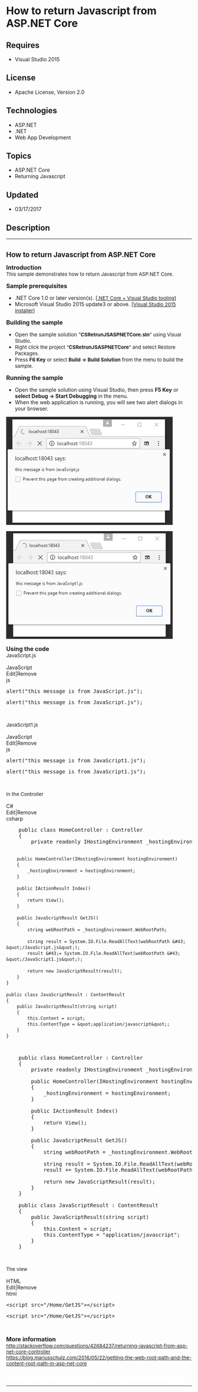 # How to return Javascript from ASP.NET Core
## Requires
- Visual Studio 2015
## License
- Apache License, Version 2.0
## Technologies
- ASP.NET
- .NET
- Web App Development
## Topics
- ASP.NET Core
- Returning Javascript
## Updated
- 03/17/2017
## Description

<hr>
<div><a href="http://blogs.msdn.com/b/onecode" style="margin-top:3px"><img src="-onecodesampletopbanner1" alt="">
</a></div>
<p style="margin-left:0pt; margin-right:0pt; margin-top:0pt; margin-bottom:.0001pt; font-size:10.0pt; direction:ltr; unicode-bidi:normal">
<span style="font-weight:bold; font-size:14pt"><span style="font-weight:bold; font-size:14pt">How to return Javascript from ASP.NET Core</span></span></p>
<p style="margin-left:0pt; margin-right:0pt; margin-top:10pt; margin-bottom:.0001pt; font-size:10.0pt; direction:ltr; unicode-bidi:normal">
<span style="font-weight:bold; font-size:12pt"><span style="font-weight:bold; font-size:12pt">Introduction
</span></span></p>
<p style="margin-left:0pt; margin-right:0pt; margin-top:0pt; margin-bottom:.0001pt; font-size:10.0pt; direction:ltr; unicode-bidi:normal">
This sample demonstrates how to return Javascript from ASP.NET Core.</p>
<p style="margin-left:0pt; margin-right:0pt; margin-top:10pt; margin-bottom:.0001pt; font-size:10.0pt; direction:ltr; unicode-bidi:normal">
<span style="font-weight:bold; font-size:12pt"><span style="font-weight:bold; font-size:12pt">Sample prerequisites</span><a name="_GoBack"></a></span></p>
<ul>
<li>.NET Core 1.0 or later version(s). [<a href="https://go.microsoft.com/fwlink/?LinkID=827546" style="font-size:10pt">.NET Core &#43; Visual Studio tooling</a><span style="font-size:10pt">]</span>
</li><li>Microsoft Visual Studio 2015 update3 or above. [<a href="https://www.microsoft.com/en-sg/download/details.aspx?id=48146" style="font-size:10pt">Visual Studio 2015 installer</a><span style="font-size:10pt">]</span>
</li></ul>
<p style="margin-left:0pt; margin-right:0pt; margin-top:10pt; margin-bottom:.0001pt; font-size:10.0pt; direction:ltr; unicode-bidi:normal">
<span style="font-weight:bold; font-size:12pt"><span style="font-weight:bold; font-size:12pt">Building the sample</span></span></p>
<ul>
<li>Open the sample solution &ldquo;<strong style="font-size:10pt">CSRetrunJSASPNETCore.sln</strong><span style="font-size:10pt">&rdquo; using Visual Studio.</span>
</li><li><span style="font-size:10pt">Right click the project &ldquo;<strong>CSRetrunJSASPNETCore</strong>&rdquo; and select Restore Packages.<br>
</span></li><li><span style="font-size:10pt">Press <strong>F6 Key</strong> or select <strong>
Build -&gt; Build Solution</strong> from the menu to build the sample.<br>
</span></li></ul>
<p style="margin-left:0pt; margin-right:0pt; margin-top:10pt; margin-bottom:.0001pt; font-size:10.0pt; direction:ltr; unicode-bidi:normal">
<span style="font-weight:bold; font-size:12pt"><span style="font-weight:bold; font-size:12pt">Running the sample</span></span></p>
<ul>
<li>Open the sample solution using Visual Studio, then press <strong>F5 Key</strong> or
<strong>select Debug -&gt; Start Debugging</strong> in the menu. </li><li>When the web application is running, you will see two alert dialogs in your browser.
</li></ul>
<p><span style="white-space:pre"><img id="170959" src="170959-1.png" alt="" width="452" height="293"></span></p>
<p><span style="white-space:pre"><span style="white-space:pre"><img id="170960" src="170960-2.png" alt="" width="452" height="292"></span></span></p>
<p style="margin-left:0pt; margin-right:0pt; margin-top:10pt; margin-bottom:.0001pt; font-size:10.0pt; direction:ltr; unicode-bidi:normal">
<span style="font-weight:bold; font-size:12pt"><span style="font-weight:bold; font-size:12pt">Using the code</span></span></p>
<p style="margin-left:0pt; margin-right:0pt; margin-top:0pt; margin-bottom:.0001pt; font-size:10.0pt; direction:ltr; unicode-bidi:normal">
JavaScript.js</p>
<p style="margin-left:0pt; margin-right:0pt; margin-top:0pt; margin-bottom:.0001pt; font-size:10.0pt; direction:ltr; unicode-bidi:normal">
&nbsp;</p>
<div class="scriptcode">
<div class="pluginEditHolder" pluginCommand="mceScriptCode">
<div class="title"><span>JavaScript</span></div>
<div class="pluginLinkHolder"><span class="pluginEditHolderLink">Edit</span>|<span class="pluginRemoveHolderLink">Remove</span></div>
<span class="hidden">js</span>
<pre class="hidden">alert(&quot;this message is from JavaScript.js&quot;);</pre>
<div class="preview">
<pre class="js">alert(<span class="js__string">&quot;this&nbsp;message&nbsp;is&nbsp;from&nbsp;JavaScript.js&quot;</span>);</pre>
</div>
</div>
</div>
<p>&nbsp;</p>
<p style="margin-left:0pt; margin-right:0pt; margin-top:0pt; margin-bottom:.0001pt; font-size:10.0pt; direction:ltr; unicode-bidi:normal">
JavaScript1.js</p>
<p style="margin-left:0pt; margin-right:0pt; margin-top:0pt; margin-bottom:.0001pt; font-size:10.0pt; direction:ltr; unicode-bidi:normal">
&nbsp;</p>
<div class="scriptcode">
<div class="pluginEditHolder" pluginCommand="mceScriptCode">
<div class="title"><span>JavaScript</span></div>
<div class="pluginLinkHolder"><span class="pluginEditHolderLink">Edit</span>|<span class="pluginRemoveHolderLink">Remove</span></div>
<span class="hidden">js</span>
<pre class="hidden">alert(&quot;this message is from JavaScript1.js&quot;);</pre>
<div class="preview">
<pre class="js">alert(<span class="js__string">&quot;this&nbsp;message&nbsp;is&nbsp;from&nbsp;JavaScript1.js&quot;</span>);</pre>
</div>
</div>
</div>
<p>&nbsp;</p>
<p style="margin-left:0pt; margin-right:0pt; margin-top:0pt; margin-bottom:.0001pt; font-size:10.0pt; direction:ltr; unicode-bidi:normal">
In the Controller</p>
<p style="margin-left:0pt; margin-right:0pt; margin-top:0pt; margin-bottom:.0001pt; font-size:10.0pt; direction:ltr; unicode-bidi:normal">
&nbsp;</p>
<div class="scriptcode">
<div class="pluginEditHolder" pluginCommand="mceScriptCode">
<div class="title"><span>C#</span></div>
<div class="pluginLinkHolder"><span class="pluginEditHolderLink">Edit</span>|<span class="pluginRemoveHolderLink">Remove</span></div>
<span class="hidden">csharp</span>
<pre class="hidden">    public class HomeController : Controller
    {
        private readonly IHostingEnvironment _hostingEnvironment;

        public HomeController(IHostingEnvironment hostingEnvironment)
        {
            _hostingEnvironment = hostingEnvironment;
        }

        public IActionResult Index()
        {
            return View();
        }

        public JavaScriptResult GetJS()
        {
            string webRootPath = _hostingEnvironment.WebRootPath;

            string result = System.IO.File.ReadAllText(webRootPath &#43; &quot;/JavaScript.js&quot;);
            result &#43;= System.IO.File.ReadAllText(webRootPath &#43; &quot;/JavaScript1.js&quot;);

            return new JavaScriptResult(result);
        }
    }

    public class JavaScriptResult : ContentResult
    {
        public JavaScriptResult(string script)
        {
            this.Content = script;
            this.ContentType = &quot;application/javascript&quot;;
        }
    }
</pre>
<div class="preview">
<pre class="csharp">&nbsp;&nbsp;&nbsp;&nbsp;<span class="cs__keyword">public</span>&nbsp;<span class="cs__keyword">class</span>&nbsp;HomeController&nbsp;:&nbsp;Controller&nbsp;
&nbsp;&nbsp;&nbsp;&nbsp;{&nbsp;
&nbsp;&nbsp;&nbsp;&nbsp;&nbsp;&nbsp;&nbsp;&nbsp;<span class="cs__keyword">private</span>&nbsp;<span class="cs__keyword">readonly</span>&nbsp;IHostingEnvironment&nbsp;_hostingEnvironment;&nbsp;
&nbsp;
&nbsp;&nbsp;&nbsp;&nbsp;&nbsp;&nbsp;&nbsp;&nbsp;<span class="cs__keyword">public</span>&nbsp;HomeController(IHostingEnvironment&nbsp;hostingEnvironment)&nbsp;
&nbsp;&nbsp;&nbsp;&nbsp;&nbsp;&nbsp;&nbsp;&nbsp;{&nbsp;
&nbsp;&nbsp;&nbsp;&nbsp;&nbsp;&nbsp;&nbsp;&nbsp;&nbsp;&nbsp;&nbsp;&nbsp;_hostingEnvironment&nbsp;=&nbsp;hostingEnvironment;&nbsp;
&nbsp;&nbsp;&nbsp;&nbsp;&nbsp;&nbsp;&nbsp;&nbsp;}&nbsp;
&nbsp;
&nbsp;&nbsp;&nbsp;&nbsp;&nbsp;&nbsp;&nbsp;&nbsp;<span class="cs__keyword">public</span>&nbsp;IActionResult&nbsp;Index()&nbsp;
&nbsp;&nbsp;&nbsp;&nbsp;&nbsp;&nbsp;&nbsp;&nbsp;{&nbsp;
&nbsp;&nbsp;&nbsp;&nbsp;&nbsp;&nbsp;&nbsp;&nbsp;&nbsp;&nbsp;&nbsp;&nbsp;<span class="cs__keyword">return</span>&nbsp;View();&nbsp;
&nbsp;&nbsp;&nbsp;&nbsp;&nbsp;&nbsp;&nbsp;&nbsp;}&nbsp;
&nbsp;
&nbsp;&nbsp;&nbsp;&nbsp;&nbsp;&nbsp;&nbsp;&nbsp;<span class="cs__keyword">public</span>&nbsp;JavaScriptResult&nbsp;GetJS()&nbsp;
&nbsp;&nbsp;&nbsp;&nbsp;&nbsp;&nbsp;&nbsp;&nbsp;{&nbsp;
&nbsp;&nbsp;&nbsp;&nbsp;&nbsp;&nbsp;&nbsp;&nbsp;&nbsp;&nbsp;&nbsp;&nbsp;<span class="cs__keyword">string</span>&nbsp;webRootPath&nbsp;=&nbsp;_hostingEnvironment.WebRootPath;&nbsp;
&nbsp;
&nbsp;&nbsp;&nbsp;&nbsp;&nbsp;&nbsp;&nbsp;&nbsp;&nbsp;&nbsp;&nbsp;&nbsp;<span class="cs__keyword">string</span>&nbsp;result&nbsp;=&nbsp;System.IO.File.ReadAllText(webRootPath&nbsp;&#43;&nbsp;<span class="cs__string">&quot;/JavaScript.js&quot;</span>);&nbsp;
&nbsp;&nbsp;&nbsp;&nbsp;&nbsp;&nbsp;&nbsp;&nbsp;&nbsp;&nbsp;&nbsp;&nbsp;result&nbsp;&#43;=&nbsp;System.IO.File.ReadAllText(webRootPath&nbsp;&#43;&nbsp;<span class="cs__string">&quot;/JavaScript1.js&quot;</span>);&nbsp;
&nbsp;
&nbsp;&nbsp;&nbsp;&nbsp;&nbsp;&nbsp;&nbsp;&nbsp;&nbsp;&nbsp;&nbsp;&nbsp;<span class="cs__keyword">return</span>&nbsp;<span class="cs__keyword">new</span>&nbsp;JavaScriptResult(result);&nbsp;
&nbsp;&nbsp;&nbsp;&nbsp;&nbsp;&nbsp;&nbsp;&nbsp;}&nbsp;
&nbsp;&nbsp;&nbsp;&nbsp;}&nbsp;
&nbsp;
&nbsp;&nbsp;&nbsp;&nbsp;<span class="cs__keyword">public</span>&nbsp;<span class="cs__keyword">class</span>&nbsp;JavaScriptResult&nbsp;:&nbsp;ContentResult&nbsp;
&nbsp;&nbsp;&nbsp;&nbsp;{&nbsp;
&nbsp;&nbsp;&nbsp;&nbsp;&nbsp;&nbsp;&nbsp;&nbsp;<span class="cs__keyword">public</span>&nbsp;JavaScriptResult(<span class="cs__keyword">string</span>&nbsp;script)&nbsp;
&nbsp;&nbsp;&nbsp;&nbsp;&nbsp;&nbsp;&nbsp;&nbsp;{&nbsp;
&nbsp;&nbsp;&nbsp;&nbsp;&nbsp;&nbsp;&nbsp;&nbsp;&nbsp;&nbsp;&nbsp;&nbsp;<span class="cs__keyword">this</span>.Content&nbsp;=&nbsp;script;&nbsp;
&nbsp;&nbsp;&nbsp;&nbsp;&nbsp;&nbsp;&nbsp;&nbsp;&nbsp;&nbsp;&nbsp;&nbsp;<span class="cs__keyword">this</span>.ContentType&nbsp;=&nbsp;<span class="cs__string">&quot;application/javascript&quot;</span>;&nbsp;
&nbsp;&nbsp;&nbsp;&nbsp;&nbsp;&nbsp;&nbsp;&nbsp;}&nbsp;
&nbsp;&nbsp;&nbsp;&nbsp;}&nbsp;</pre>
</div>
</div>
</div>
<p>&nbsp;</p>
<p style="margin-left:0pt; margin-right:0pt; margin-top:0pt; margin-bottom:.0001pt; font-size:10.0pt; direction:ltr; unicode-bidi:normal">
The view</p>
<p style="margin-left:0pt; margin-right:0pt; margin-top:0pt; margin-bottom:.0001pt; font-size:10.0pt; direction:ltr; unicode-bidi:normal">
&nbsp;</p>
<div class="scriptcode">
<div class="pluginEditHolder" pluginCommand="mceScriptCode">
<div class="title"><span>HTML</span></div>
<div class="pluginLinkHolder"><span class="pluginEditHolderLink">Edit</span>|<span class="pluginRemoveHolderLink">Remove</span></div>
<span class="hidden">html</span>
<pre class="hidden">&lt;script src=&quot;/Home/GetJS&quot;&gt;&lt;/script&gt;</pre>
<div class="preview">
<pre class="html"><span class="html__tag_start">&lt;script</span>&nbsp;<span class="html__attr_name">src</span>=<span class="html__attr_value">&quot;/Home/GetJS&quot;</span><span class="html__tag_start">&gt;</span><span class="html__tag_end">&lt;/script&gt;</span></pre>
</div>
</div>
</div>
<p>&nbsp;</p>
<p style="margin-left:0pt; margin-right:0pt; margin-top:10pt; margin-bottom:.0001pt; font-size:10.0pt; direction:ltr; unicode-bidi:normal">
<span style="font-weight:bold; font-size:12pt"><span style="font-weight:bold; font-size:12pt">More information</span></span></p>
<p style="margin-left:0pt; margin-right:0pt; margin-top:0pt; margin-bottom:.0001pt; font-size:10.0pt; direction:ltr; unicode-bidi:normal">
<a href="http://stackoverflow.com/questions/42684237/returning-javascript-from-asp-net-core-controller">http://stackoverflow.com/questions/42684237/returning-javascript-from-asp-net-core-controller</a>&nbsp;</p>
<p style="margin-left:0pt; margin-right:0pt; margin-top:0pt; margin-bottom:.0001pt; font-size:10.0pt; direction:ltr; unicode-bidi:normal">
<a href="https://blog.mariusschulz.com/2016/05/22/getting-the-web-root-path-and-the-content-root-path-in-asp-net-core">https://blog.mariusschulz.com/2016/05/22/getting-the-web-root-path-and-the-content-root-path-in-asp-net-core</a>&nbsp;</p>
<p style="margin-left:0pt; margin-right:0pt; margin-top:0pt; margin-bottom:.0001pt; font-size:10.0pt; direction:ltr; unicode-bidi:normal">
<span>&nbsp;</span></p>
<p style="line-height:0.6pt; color:white">Microsoft All-In-One Code Framework is a free, centralized code sample library driven by developers' real-world pains and needs. The goal is to provide customer-driven code samples for all Microsoft development technologies,
 and reduce developers' efforts in solving typical programming tasks. Our team listens to developers&rsquo; pains in the MSDN forums, social media and various DEV communities. We write code samples based on developers&rsquo; frequently asked programming tasks,
 and allow developers to download them with a short sample publishing cycle. Additionally, we offer a free code sample request service. It is a proactive way for our developer community to obtain code samples directly from Microsoft.</p>
<hr>
<div><a href="http://go.microsoft.com/?linkid=9759640" style="margin-top:3px"><img src="-onecodelogo" alt="">
</a></div>
